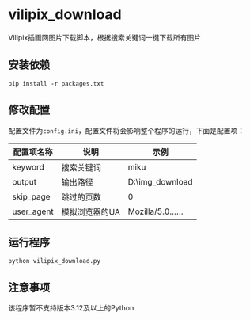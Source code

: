 # vilipix_download
Vilipix插画网图片下载脚本，根据搜索关键词一键下载所有图片
## 安装依赖
```shell
pip install -r packages.txt
```
## 修改配置
配置文件为`config.ini`，配置文件将会影响整个程序的运行，下面是配置项：

| 配置项名称 | 说明 | 示例              |
| --- | --- |-----------------|
| keyword | 搜索关键词 | miku            |
| output | 输出路径 | D:\img_download |
| skip_page | 跳过的页数 | 0               |
| user_agent | 模拟浏览器的UA | Mozilla/5.0……   |
## 运行程序
```shell
python vilipix_download.py
```
## 注意事项
该程序暂不支持版本3.12及以上的Python